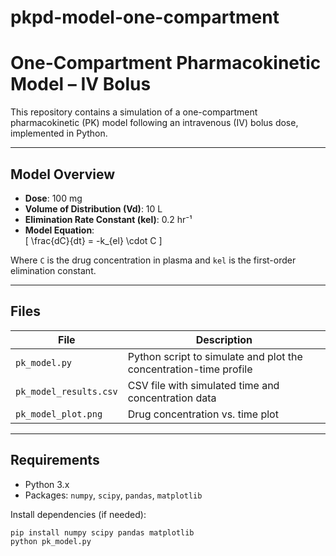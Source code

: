 # pkpd-model-one-compartment
# One-Compartment Pharmacokinetic Model – IV Bolus

This repository contains a simulation of a one-compartment pharmacokinetic (PK) model following an intravenous (IV) bolus dose, implemented in Python.

---

## Model Overview

- **Dose**: 100 mg  
- **Volume of Distribution (Vd)**: 10 L  
- **Elimination Rate Constant (kel)**: 0.2 hr⁻¹  
- **Model Equation**:  
  \[
  \frac{dC}{dt} = -k_{el} \cdot C
  \]

Where `C` is the drug concentration in plasma and `kel` is the first-order elimination constant.

---

## Files

| File | Description |
|------|-------------|
| `pk_model.py` | Python script to simulate and plot the concentration-time profile |
| `pk_model_results.csv` | CSV file with simulated time and concentration data |
| `pk_model_plot.png` | Drug concentration vs. time plot |

---

## Requirements

- Python 3.x  
- Packages: `numpy`, `scipy`, `pandas`, `matplotlib`

Install dependencies (if needed):
```bash
pip install numpy scipy pandas matplotlib
python pk_model.py
